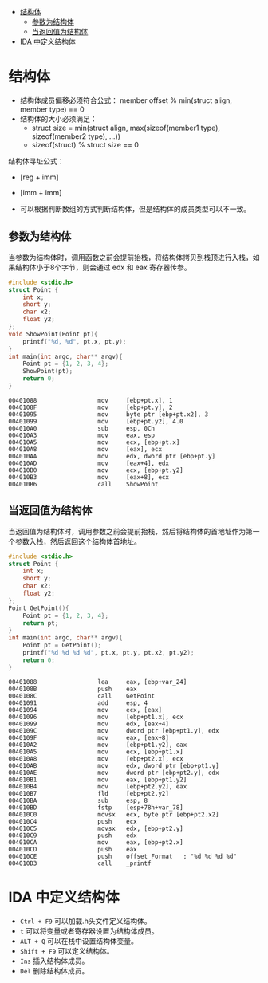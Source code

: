 
<!-- @import "[TOC]" {cmd="toc" depthFrom=1 depthTo=6 orderedList=false} -->

<!-- code_chunk_output -->

- [结构体](#结构体)
  - [参数为结构体](#参数为结构体)
  - [当返回值为结构体](#当返回值为结构体)
- [IDA 中定义结构体](#ida-中定义结构体)

<!-- /code_chunk_output -->


# 结构体

* 结构体成员偏移必须符合公式： member offset % min(struct align, member type) == 0
* 结构体的大小必须满足： 
  * struct size = min(struct align, max(sizeof(member1 type), sizeof(member2 type), ...))
  * sizeof(struct) % struct size == 0

结构体寻址公式：
  * [reg + imm]
  * [imm + imm]

* 可以根据判断数组的方式判断结构体，但是结构体的成员类型可以不一致。

## 参数为结构体

当参数为结构体时，调用函数之前会提前抬栈，将结构体拷贝到栈顶进行入栈，如果结构体小于8个字节，则会通过 edx 和 eax 寄存器传参。

``` C++
#include <stdio.h>
struct Point {
	int x;
	short y;
	char x2;
	float y2;
};
void ShowPoint(Point pt){
	printf("%d, %d", pt.x, pt.y);
}
int main(int argc, char** argv){
 	Point pt = {1, 2, 3, 4};
	ShowPoint(pt);
	return 0;
}
```

``` masm
00401088                 mov     [ebp+pt.x], 1
0040108F                 mov     [ebp+pt.y], 2
00401095                 mov     byte ptr [ebp+pt.x2], 3
00401099                 mov     [ebp+pt.y2], 4.0
004010A0                 sub     esp, 0Ch
004010A3                 mov     eax, esp
004010A5                 mov     ecx, [ebp+pt.x]
004010A8                 mov     [eax], ecx
004010AA                 mov     edx, dword ptr [ebp+pt.y]
004010AD                 mov     [eax+4], edx
004010B0                 mov     ecx, [ebp+pt.y2]
004010B3                 mov     [eax+8], ecx
004010B6                 call    ShowPoint
```

## 当返回值为结构体

当返回值为结构体时，调用参数之前会提前抬栈，然后将结构体的首地址作为第一个参数入栈，然后返回这个结构体首地址。

``` C++
#include <stdio.h>
struct Point {
	int x;
	short y;
	char x2;
	float y2;
};
Point GetPoint(){
	Point pt = {1, 2, 3, 4};
	return pt;
}
int main(int argc, char** argv){
	Point pt = GetPoint();
	printf("%d %d %d %d", pt.x, pt.y, pt.x2, pt.y2);
	return 0;
}
```

``` masm
00401088                 lea     eax, [ebp+var_24]
0040108B                 push    eax
0040108C                 call    GetPoint
00401091                 add     esp, 4
00401094                 mov     ecx, [eax]
00401096                 mov     [ebp+pt1.x], ecx
00401099                 mov     edx, [eax+4]
0040109C                 mov     dword ptr [ebp+pt1.y], edx
0040109F                 mov     eax, [eax+8]
004010A2                 mov     [ebp+pt1.y2], eax
004010A5                 mov     ecx, [ebp+pt1.x]
004010A8                 mov     [ebp+pt2.x], ecx
004010AB                 mov     edx, dword ptr [ebp+pt1.y]
004010AE                 mov     dword ptr [ebp+pt2.y], edx
004010B1                 mov     eax, [ebp+pt1.y2]
004010B4                 mov     [ebp+pt2.y2], eax
004010B7                 fld     [ebp+pt2.y2]
004010BA                 sub     esp, 8
004010BD                 fstp    [esp+78h+var_78]
004010C0                 movsx   ecx, byte ptr [ebp+pt2.x2]
004010C4                 push    ecx
004010C5                 movsx   edx, [ebp+pt2.y]
004010C9                 push    edx
004010CA                 mov     eax, [ebp+pt2.x]
004010CD                 push    eax
004010CE                 push    offset Format   ; "%d %d %d %d"
004010D3                 call    _printf
```

# IDA 中定义结构体

* `Ctrl + F9` 可以加载.h头文件定义结构体。
* `t` 可以将变量或者寄存器设置为结构体成员。
* `ALT + Q` 可以在栈中设置结构体变量。
* `Shift + F9` 可以定义结构体。
* `Ins` 插入结构体成员。
* `Del` 删除结构体成员。